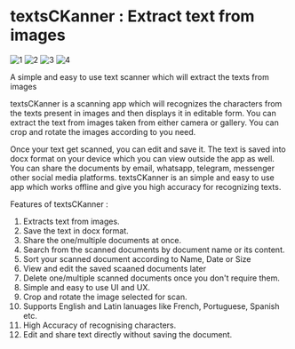 # textsCKanner : Extract text from images

![1](https://user-images.githubusercontent.com/66845472/134799109-56b34cb7-b0c8-4098-8ad9-7c0cd26114d5.jpg)
![2](https://user-images.githubusercontent.com/66845472/134799111-321117b3-02c0-47ba-99d6-d81902caa820.jpg)
![3](https://user-images.githubusercontent.com/66845472/134799112-7dd7db32-d202-40b0-ab4f-735bd99e1006.jpg)
![4](https://user-images.githubusercontent.com/66845472/134799114-a08ea5f4-796a-4989-ada9-0f968847c21b.jpg)


A simple and easy to use text scanner which will extract the texts from images

textsCKanner is a scanning app which will recognizes the characters from the texts present in images and then displays it in editable form. 
You can extract the text from images taken from either camera or gallery. You can crop and rotate the images according to you need.

Once your text get scanned, you can edit and save it. The text is saved into docx format on your device which you can view outside the app as 
well. You can share the documents by email, whatsapp, telegram, messenger other social media platforms. textsCKanner is an simple and easy to 
use app which works offline and give you high accuracy for recognizing texts.

Features of textsCKanner :
1. Extracts text from images.
2. Save the text in docx format.
3. Share the one/multiple documents at once.
4. Search from the scanned documents by document name or its content.
5. Sort your scanned document according to Name, Date or Size
6. View and edit the saved scaaned documents later
7. Delete one/multiple scanned documents once you don't require them.
8. Simple and easy to use UI and UX.
9. Crop and rotate the image selected for scan.
10. Supports English and Latin lanuages like French, Portuguese, Spanish etc.
11. High Accuracy of recognising characters.
12. Edit and share text directly without saving the document.
